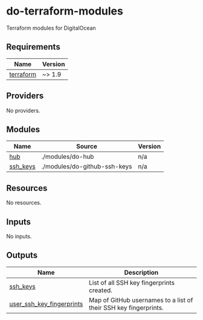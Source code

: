# do-terraform-modules
Terraform modules for DigitalOcean

<!-- BEGIN_TF_DOCS -->
## Requirements

| Name | Version |
|------|---------|
| <a name="requirement_terraform"></a> [terraform](#requirement\_terraform) | ~> 1.9 |

## Providers

No providers.

## Modules

| Name | Source | Version |
|------|--------|---------|
| <a name="module_hub"></a> [hub](#module\_hub) | ./modules/do-hub | n/a |
| <a name="module_ssh_keys"></a> [ssh\_keys](#module\_ssh\_keys) | ./modules/do-github-ssh-keys | n/a |

## Resources

No resources.

## Inputs

No inputs.

## Outputs

| Name | Description |
|------|-------------|
| <a name="output_ssh_keys"></a> [ssh\_keys](#output\_ssh\_keys) | List of all SSH key fingerprints created. |
| <a name="output_user_ssh_key_fingerprints"></a> [user\_ssh\_key\_fingerprints](#output\_user\_ssh\_key\_fingerprints) | Map of GitHub usernames to a list of their SSH key fingerprints. |
<!-- END_TF_DOCS -->